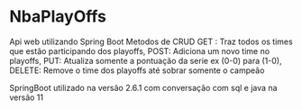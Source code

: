 # NbaPlayOffs
Api web utilizando Spring Boot
Metodos de CRUD
GET : Traz todos os times que estão participando dos playoffs,
POST: Adiciona um novo time no playoffs,
PUT: Atualiza somente a pontuação da serie ex (0-0) para (1-0),
DELETE: Remove o time dos playoffs até sobrar somente o campeão

SpringBoot utilizado na versão 2.6.1 com conversação com sql e java na versão 11
